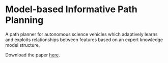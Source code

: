 # Model-based Informative Path Planning

A path planner for autonomous science vehicles which adaptively learns and exploits relationships between features based on an expert knowledge model structure.

Download the paper <a href="https://github.com/gmargo11/MIPP/raw/master/paper.pdf">here</a>.
